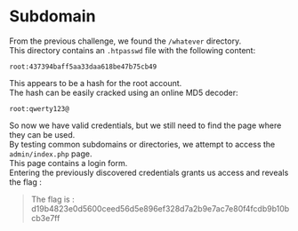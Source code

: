 # Subdomain

From the previous challenge, we found the `/whatever` directory.  
This directory contains an `.htpasswd` file with the following content:  

```text
root:437394baff5aa33daa618be47b75cb49
```

This appears to be a hash for the root account.  
The hash can be easily cracked using an online MD5 decoder:  
```text
root:qwerty123@
```

So now we have valid credentials, but we still need to find the page where they can be used.  
By testing common subdomains or directories, we attempt to access the `admin/index.php` page.  
This page contains a login form.  
Entering the previously discovered credentials grants us access and reveals the flag :  

> The flag is : d19b4823e0d5600ceed56d5e896ef328d7a2b9e7ac7e80f4fcdb9b10bcb3e7ff
